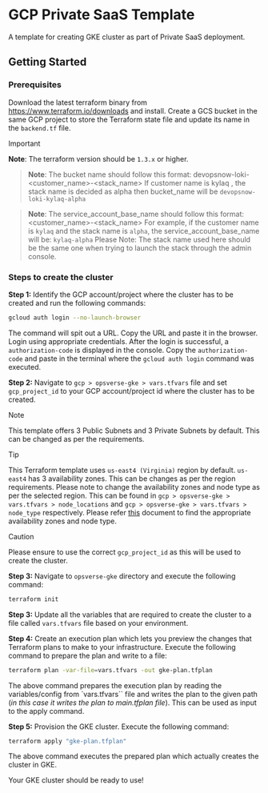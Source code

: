 # GCP Private SaaS Template
A template for creating GKE cluster as part of Private SaaS deployment.

## Getting Started

### Prerequisites
Download the latest terraform binary from https://www.terraform.io/downloads and install.
Create a GCS bucket in the same GCP project to store the Terraform state file and update its name in the `backend.tf` file.

> [!IMPORTANT]
> **Note**: The terraform version should be `1.3.x` or higher.

> **Note**: The bucket name should follow this format: devopsnow-loki-<customer_name>-<stack_name>
If customer name is kylaq , the stack name is decided as alpha then bucket_name will be `devopsnow-loki-kylaq-alpha`

> **Note**: The service_account_base_name should follow this format: <customer_name>-<stack_name>
For example, if the customer name is `kylaq` and the stack name is `alpha`, the service_account_base_name will be: `kylaq-alpha`
Please Note: The stack name used here should be the same one when trying to launch the stack through the admin console.

### Steps to create the cluster

**Step 1:** Identify the GCP account/project where the cluster has to be created and run the following commands:

```bash
gcloud auth login --no-launch-browser
```

The command will spit out a URL. Copy the URL and paste it in the browser.
Login using appropriate credentials. After the login is successful, a `authorization-code` is displayed in the console.
Copy the `authorization-code` and paste in the terminal where the `gcloud auth login` command was executed.

**Step 2:** Navigate to `gcp > opsverse-gke > vars.tfvars` file and set `gcp_project_id` to your GCP account/project id where the cluster has to be created.

> [!NOTE]
> This template offers 3 Public Subnets and 3 Private Subnets by default. This can be changed as per the requirements.

> [!TIP]
> This Terraform template uses `us-east4 (Virginia)` region by default. `us-east4` has 3 availability zones. This can be changes as per the region requirements. Please note to change the availability zones and node type as per the selected region. This can be found in `gcp > opsverse-gke > vars.tfvars > node_locations` and `gcp > opsverse-gke > vars.tfvars > node_type` respectively. Please refer [this](https://cloud.google.com/compute/docs/regions-zones) document to find the appropriate availability zones and node type.

> [!CAUTION]
> Please ensure to use the correct `gcp_project_id` as this will be used to create the cluster.

**Step 3:** Navigate to `opsverse-gke` directory and execute the following command:
```bash
terraform init
```
**Step 3:** Update all the variables that are required to create the cluster to a file called `vars.tfvars` file based on your environment.

**Step 4:** Create an execution plan which lets you preview the changes that Terraform plans to make to your infrastructure. Execute the following command to prepare the plan and write to a file:
```bash
terraform plan -var-file=vars.tfvars -out gke-plan.tfplan
```

The above command prepares the execution plan by reading the variables/config from `vars.tfvars`` file and writes the plan to the given path (_in this case it writes the plan to main.tfplan file_). This can be used as input to the apply command.


**Step 5:** Provision the GKE cluster. Execute the following command:
```bash
terraform apply "gke-plan.tfplan"
```
The above command executes the prepared plan which actually creates the cluster in GKE.

Your GKE cluster should be ready to use!

